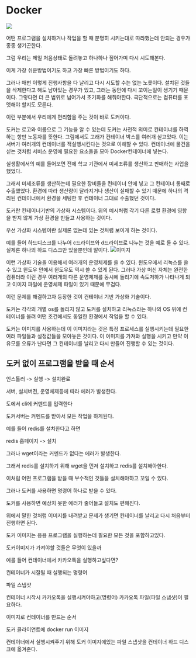 # Docker

![](https://pyrasis.com/assets/images/jHLsAlwaysUpToDateDocker/Unit01/2.webp)


어떤 프로그램을 설치하거나 작업을 할 때 분명히 시키는대로 따라했는데 안되는 경우가 종종 생기곤한다.

그럼 우리는 제일 처음상태로 돌려놓고 하나하나 짚어가며 다시 시도해본다.

이게 가장 쉬운방법이기도 하고 가장 빠른 방법이기도 하다.


그러나 매번 이렇게 진행사항을 다 날리고 다시 시도할 수는 없는 노릇이다. 설치된 것들을 삭제한다고 해도 남아있는 경우가 있고, 그러는 동안에 다시 꼬이는일이 생기기 때문이다. 그렇다면 더 큰 범위로 넘어가서 초기화를 해줘야한다. 극단적으로는 컴퓨터를 포멧해야 할지도 모른다. 

이런 부분에서 우리에게 편리함을 주는 것이 바로 도커이다.

도커는 로고와 이름으로 그 기능을 알 수 있는데 도커는 사전적 의미로 컨테이너를 하역하는 항만 노동자를 뜻한다. 그림에서도 고래가 컨테이너 박스를 여러개 싣고있다. 이는 서버가 여러개의 컨테이너를 적실행시킨다는 것으로 이해할 수 있다. 컨테이너에 물건을 싣는 것처럼 서비스 운영에 필요한 요소들을 모아 Docker컨테이너에 넣는다. 

실생활에서의 예를 들어보면 전에 학교 기관에서 미세조류를 생산하고 판매하는 사업을 했었다.

그래서 미세조류를 생산하는데 필요한 장비들을 컨테이너 안에 넣고
그 컨테이너 통째로 수출했었다. 환경에 따라 생산량이 달라지거나 생산이 실패할 수 있기 때문에 하나의 격리된 컨테이너에서 환경을 세팅한 후 컨테이너 그대로 수출했던 것이다.

도커란 컨테이너기반의 가상화 시스템이다. 위의 예시처럼 각기 다른 로컬 환경에 영향을 받지 않게 가상 환경을 만들고 사용하는 것이다.

우선 가상화 시스템이란 실제론 없는데 있는 것처럼 보이게 하는 것이다.

예를 들어 하드디스크를 나누어 c드라이브와 d드라이브로 나누는 것을 예로 들 수 있다. 실제론 하나의 하드 디스크만 있을뿐인데 말이다.
![이미지](https://pyrasis.com/assets/images/jHLsAlwaysUpToDateDocker/Unit01/5.webp)

이런 가상화 기술을 이용해서 여러개의 운영체제를 쓸 수 있다. 윈도우에서 리눅스를 쓸 수 있고 윈도우 안에서 윈도우도 역시 쓸 수 있게 된다. 그러나 가상 머신 자체는 완전한 컴퓨터라 이런 경우 여러개의 다른 운영체제를 동시에 돌리기에 속도저하가 나타나게 되고 이미지 파일에 운영체제 파일이 있기 때문에 무겁다.

이런 문제를 해결하고자 등장한 것이 컨테이너 기반 가상화 기술이다.

도커는 각각의 개별 os를 돌리지 않고 도커를 설치하고 리눅스라는 하나의 OS 위에 컨테이너를 올려 어떤 조건에서도 동일한 환경에서 작업을 할 수 있다.

도커는 이미지를 사용하는데 이 이미지라는 것은 특정 프로세스를 실행시키는데 필요한 여러 파일들과 설정값들을 모아놓은 것이다.
이 이미지를 가져와 실행을 시키고 만약 이유모를 오류가 난다면 그 컨테이너를 날리고 다시 만들어 진행할 수 있는 것이다.

## 도커 없이 프로그램을 받을 때 순서

인스톨러 -> 실행 -> 설치완료

서버, 설치버전, 운영체제등에 따라 에러가 발생한다.

도에서 cli에 커멘드를 입력한다

도커서버는 커멘드를 받아서 모든 작업을 하게된다.

예를 들어 redis를 설치한다고 하면

redis 홈페이지 -> 설치

그러나 wget이라는 커멘드가 없다는 에러가 발생한다.

그래서 redis를 설치하기 위해 wget을 먼저 설치하고 redis를 설치해아한다.

이처럼 어떤 프로그램을 받을 때 부수적인 것들을 설치해야하고 꼬일 수 있다.

그러나 도커를 사용하면 명령어 하나로 받을 수 있다.

도커를 사용하면 예상치 못한 에러가 줄어들고 설치도 편해진다.

위에서 말한 것처럼 이미지를 내려받고 문제가 생기면 컨테이너를 날리고 다시 처음부터 진행하면 된다.

도커 이미지는 응용 프로그램을 실행하는데 필요한 모든 것을 포함하고있다.

도커이미지가 가져야할 것들은 무엇이 있을까

예를 들어 컨테이너에서 카카오톡을 실행하고싶다면?

컨테이너가 시잘될 때 실행되는 명령어

파일 스냅샷

컨테이너 시작시 카카오톡을 실행시켜야하고(명령어) 카카오톡 파일(파일 스냅샷)이 필요하다.

이미지로 컨테이너를 만드는 순서

도커 클라이언트에 docker run 이미지

컨테이너에서 실행시켜주기 위해 도커 이미지에있는 파일 스냅샷을 컨테이너 하드 디스크에 옮겨준다.